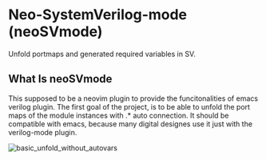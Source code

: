 # Neo-SystemVerilog-mode (neoSVmode) 

Unfold portmaps and generated required variables in SV. 

## What Is neoSVmode
This supposed to be a neovim plugin to provide the funcitonalities of
emacs verilog plugin. The first goal of the project, is to be able to
unfold the port maps of the module instances with \.\* auto connection.
It should be compatible with emacs, because many digital designes use it 
just with the verilog-mode plugin. 

![basic_unfold_without_autovars](https://github.com/dodotronix/neoSVmode/assets/25354732/d9223257-000e-42ac-a1cc-5d784fc56fbb)
